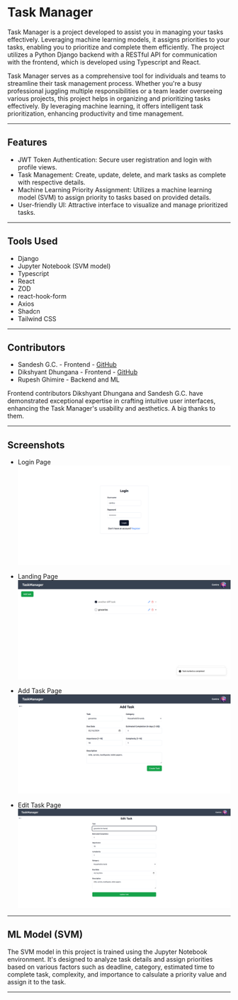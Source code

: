 # Task Manager

Task Manager is a project developed to assist you in managing your tasks effectively. Leveraging machine learning models, it assigns priorities to your tasks, enabling you to prioritize and complete them efficiently. The project utilizes a Python Django backend with a RESTful API for communication with the frontend, which is developed using Typescript and React.

Task Manager serves as a comprehensive tool for individuals and teams to streamline their task management process. Whether you're a busy professional juggling multiple responsibilities or a team leader overseeing various projects, this project helps in organizing and prioritizing tasks effectively. By leveraging machine learning, it offers intelligent task prioritization, enhancing productivity and time management.

<hr>

## Features

- JWT Token Authentication: Secure user registration and login with profile views.
- Task Management: Create, update, delete, and mark tasks as complete with respective details.
- Machine Learning Priority Assignment: Utilizes a machine learning model (SVM) to assign priority to tasks based on provided details.
- User-friendly UI: Attractive interface to visualize and manage prioritized tasks.

<hr>

## Tools Used

- Django
- Jupyter Notebook (SVM model)
- Typescript
- React
- ZOD
- react-hook-form
- Axios
- Shadcn
- Tailwind CSS

<hr>

## Contributors

- Sandesh G.C. - Frontend - [GitHub](https://github.com/SandeshGC)
- Dikshyant Dhungana - Frontend - [GitHub](https://github.com/dikshyant3)
- Rupesh Ghimire - Backend and ML

Frontend contributors Dikshyant Dhungana and Sandesh G.C. have demonstrated exceptional expertise in crafting intuitive user interfaces, enhancing the Task Manager's usability and aesthetics.
A big thanks to them.

<hr>

## Screenshots

- Login Page
  ![Login page with form to enter credentials](./screenshots/taskmgr_login.png)

- Landing Page
  ![Landing page with list of tasks](./screenshots/taskmgr_list_tasks.png)

- Add Task Page
  ![Page with form to add task](./screenshots/taskmgr_add_task.png)

- Edit Task Page
  ![Page with form to edit task](./screenshots/taskmgr_edit_task.png)

<hr>

## ML Model (SVM)

The SVM model in this project is trained using the Jupyter Notebook environment. It's designed to analyze task details and assign priorities based on various factors such as deadline, category, estimated time to complete task, complexity, and importance to calsulate a priority value and assign it to the task.

<hr>
